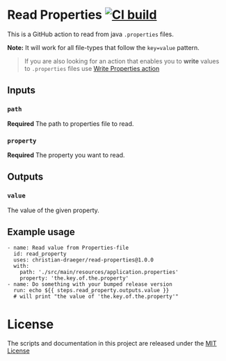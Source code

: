 # Read Properties [![CI build](https://github.com/christian-draeger/read-properties/workflows/CI/badge.svg)](https://github.com/christian-draeger/read-properties/actions?query=workflow%3ACI+branch%3Amaster)

This is a GitHub action to read from java `.properties` files.

**Note:** It will work for all file-types that follow the `key=value` pattern.

> If you are also looking for an action that enables you to **write** values to `.properties` files use
> [Write Properties action](https://github.com/christian-draeger/write-properties)


## Inputs

### `path`

**Required** The path to properties file to read.

### `property`

**Required** The property you want to read.

## Outputs

### `value`

The value of the given property.

## Example usage

    - name: Read value from Properties-file
      id: read_property
      uses: christian-draeger/read-properties@1.0.0
      with:
        path: './src/main/resources/application.properties'
        property: 'the.key.of.the.property'
    - name: Do something with your bumped release version
      run: echo ${{ steps.read_property.outputs.value }}
      # will print "the value of 'the.key.of.the.property'"

# License
The scripts and documentation in this project are released under the [MIT License](LICENSE)
